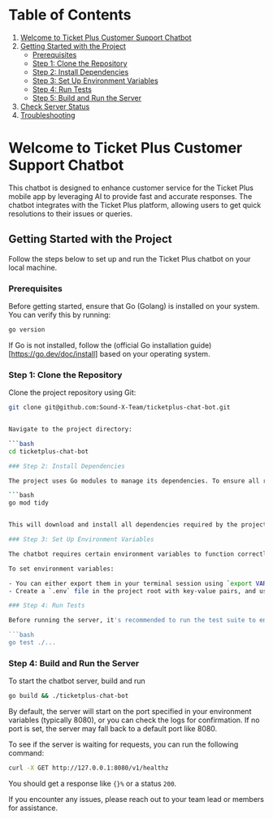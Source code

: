 # Table of Contents

1. [Welcome to Ticket Plus Customer Support Chatbot](#welcome-to-ticket-plus-customer-support-chatbot)
2. [Getting Started with the Project](#getting-started-with-the-project)
   - [Prerequisites](#prerequisites)
   - [Step 1: Clone the Repository](#step-1-clone-the-repository)
   - [Step 2: Install Dependencies](#step-2-install-dependencies)
   - [Step 3: Set Up Environment Variables](#step-3-set-up-environment-variables)
   - [Step 4: Run Tests](#step-4-run-tests)
   - [Step 5: Build and Run the Server](#step-5-build-and-run-the-server)
3. [Check Server Status](#check-server-status)
4. [Troubleshooting](#troubleshooting)


# Welcome to Ticket Plus Customer Support Chatbot

This chatbot is designed to enhance customer service for the Ticket Plus mobile app by leveraging AI to provide fast and accurate responses. The chatbot integrates with the Ticket Plus platform, allowing users to get quick resolutions to their issues or queries.

## Getting Started with the Project

Follow the steps below to set up and run the Ticket Plus chatbot on your local machine.

### Prerequisites

Before getting started, ensure that Go (Golang) is installed on your system. You can verify this by running:

```bash
go version
```
If Go is not installed, follow the (official Go installation guide)[https://go.dev/doc/install] based on your operating system.

### Step 1: Clone the Repository

Clone the project repository using Git:
```bash
git clone git@github.com:Sound-X-Team/ticketplus-chat-bot.git


Navigate to the project directory:

```bash
cd ticketplus-chat-bot

### Step 2: Install Dependencies

The project uses Go modules to manage its dependencies. To ensure all required packages are installed, run the following command:

```bash
go mod tidy


This will download and install all dependencies required by the project, as specified in the `go.mod` file.

### Step 3: Set Up Environment Variables

The chatbot requires certain environment variables to function correctly (e.g., API keys, database credentials, or server configurations). Please ask the project lead or refer to any available `.env.example` file for the necessary variables.

To set environment variables:

- You can either export them in your terminal session using `export VARIABLE_NAME=value`, or
- Create a `.env` file in the project root with key-value pairs, and use a tool like `godotenv` to load them.

### Step 4: Run Tests

Before running the server, it's recommended to run the test suite to ensure everything is working as expected. Run the following command in the root of the project:

```bash
go test ./...

```

### Step 4: Build and Run the Server

To start the chatbot server, build and run 

```bash 
go build && ./ticketplus-chat-bot
```
By default, the server will start on the port specified in your environment variables (typically 8080), or you can check the logs for confirmation. If no port is set, the server may fall back to a default port like 8080.

To see if the server is waiting for requests, you can run the following command:

```bash
curl -X GET http://127.0.0.1:8080/v1/healthz
```

You should get a response like `{}%` or a status `200`.

If you encounter any issues, please reach out to your team lead or members for assistance.



